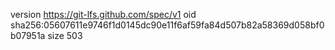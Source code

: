 version https://git-lfs.github.com/spec/v1
oid sha256:05607611e9746f1d0145dc90e11f6af59fa84d507b82a58369d058bf0b07951a
size 503
